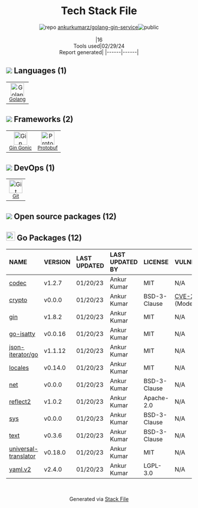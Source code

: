 <!--
&lt;--- Readme.md Snippet without images Start ---&gt;
## Tech Stack
ankurkumarz/golang-gin-service is built on the following main stack:

- [Golang](http://golang.org/) – Languages
- [Gin Gonic](https://gin-gonic.com/) – Frameworks (Full Stack)
- [Protobuf](https://developers.google.com/protocol-buffers/) – Serialization Frameworks

Full tech stack [here](/techstack.md)

&lt;--- Readme.md Snippet without images End ---&gt;

&lt;--- Readme.md Snippet with images Start ---&gt;
## Tech Stack
ankurkumarz/golang-gin-service is built on the following main stack:

- <img width='25' height='25' src='https://img.stackshare.io/service/1005/O6AczwfV_400x400.png' alt='Golang'/> [Golang](http://golang.org/) – Languages
- <img width='25' height='25' src='https://img.stackshare.io/service/4221/7894478.png' alt='Gin Gonic'/> [Gin Gonic](https://gin-gonic.com/) – Frameworks (Full Stack)
- <img width='25' height='25' src='https://img.stackshare.io/service/4393/ma2jqJKH_400x400.png' alt='Protobuf'/> [Protobuf](https://developers.google.com/protocol-buffers/) – Serialization Frameworks

Full tech stack [here](/techstack.md)

&lt;--- Readme.md Snippet with images End ---&gt;
-->
<div align="center">

# Tech Stack File
![](https://img.stackshare.io/repo.svg "repo") [ankurkumarz/golang-gin-service](https://github.com/ankurkumarz/golang-gin-service)![](https://img.stackshare.io/public_badge.svg "public")
<br/><br/>
|16<br/>Tools used|02/29/24 <br/>Report generated|
|------|------|
</div>

## <img src='https://img.stackshare.io/languages.svg'/> Languages (1)
<table><tr>
  <td align='center'>
  <img width='36' height='36' src='https://img.stackshare.io/service/1005/O6AczwfV_400x400.png' alt='Golang'>
  <br>
  <sub><a href="http://golang.org/">Golang</a></sub>
  <br>
  <sub></sub>
</td>

</tr>
</table>

## <img src='https://img.stackshare.io/frameworks.svg'/> Frameworks (2)
<table><tr>
  <td align='center'>
  <img width='36' height='36' src='https://img.stackshare.io/service/4221/7894478.png' alt='Gin Gonic'>
  <br>
  <sub><a href="https://gin-gonic.com/">Gin Gonic</a></sub>
  <br>
  <sub></sub>
</td>

<td align='center'>
  <img width='36' height='36' src='https://img.stackshare.io/service/4393/ma2jqJKH_400x400.png' alt='Protobuf'>
  <br>
  <sub><a href="https://developers.google.com/protocol-buffers/">Protobuf</a></sub>
  <br>
  <sub></sub>
</td>

</tr>
</table>

## <img src='https://img.stackshare.io/devops.svg'/> DevOps (1)
<table><tr>
  <td align='center'>
  <img width='36' height='36' src='https://img.stackshare.io/service/1046/git.png' alt='Git'>
  <br>
  <sub><a href="http://git-scm.com/">Git</a></sub>
  <br>
  <sub></sub>
</td>

</tr>
</table>


## <img src='https://img.stackshare.io/group.svg' /> Open source packages (12)</h2>

## <img width='24' height='24' src='https://img.stackshare.io/service/21112/default_1346bbda8fe03e4dce5601323a3ca47a10c1ae36.png'/> Go Packages (12)

|NAME|VERSION|LAST UPDATED|LAST UPDATED BY|LICENSE|VULNERABILITIES|
|:------|:------|:------|:------|:------|:------|
|[codec](https://pkg.go.dev/github.com/ugorji/go/codec)|v1.2.7|01/20/23|Ankur Kumar |MIT|N/A|
|[crypto](https://pkg.go.dev/golang.org/x/crypto)|v0.0.0|01/20/23|Ankur Kumar |BSD-3-Clause|[CVE-2020-9283](https://github.com/advisories/GHSA-ffhg-7mh4-33c4) (Moderate)|
|[gin](https://pkg.go.dev/github.com/gin-gonic/gin)|v1.8.2|01/20/23|Ankur Kumar |MIT|N/A|
|[go-isatty](https://pkg.go.dev/github.com/mattn/go-isatty)|v0.0.16|01/20/23|Ankur Kumar |MIT|N/A|
|[json-iterator/go](https://pkg.go.dev/github.com/json-iterator/go)|v1.1.12|01/20/23|Ankur Kumar |MIT|N/A|
|[locales](https://pkg.go.dev/github.com/go-playground/locales)|v0.14.0|01/20/23|Ankur Kumar |MIT|N/A|
|[net](https://pkg.go.dev/golang.org/x/net)|v0.0.0|01/20/23|Ankur Kumar |BSD-3-Clause|N/A|
|[reflect2](https://pkg.go.dev/github.com/modern-go/reflect2)|v1.0.2|01/20/23|Ankur Kumar |Apache-2.0|N/A|
|[sys](https://pkg.go.dev/golang.org/x/sys)|v0.0.0|01/20/23|Ankur Kumar |BSD-3-Clause|N/A|
|[text](https://pkg.go.dev/golang.org/x/text)|v0.3.6|01/20/23|Ankur Kumar |BSD-3-Clause|N/A|
|[universal-translator](https://pkg.go.dev/github.com/go-playground/universal-translator)|v0.18.0|01/20/23|Ankur Kumar |MIT|N/A|
|[yaml.v2](https://pkg.go.dev/gopkg.in/yaml.v2)|v2.4.0|01/20/23|Ankur Kumar |LGPL-3.0|N/A|

<br/>
<div align='center'>

Generated via [Stack File](https://github.com/marketplace/stack-file)
